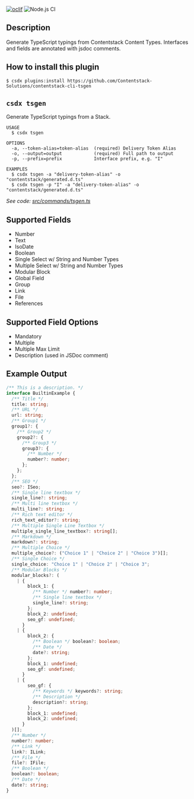 [![oclif](https://img.shields.io/badge/cli-oclif-brightgreen.svg)](https://oclif.io)
![Node.js CI](https://github.com/Contentstack-Solutions/contentstack-cli-tsgen/workflows/Node.js%20CI/badge.svg)

## Description
Generate TypeScript typings from Contentstack Content Types. Interfaces and fields are annotated with jsdoc comments.

## How to install this plugin

```shell
$ csdx plugins:install https://github.com/Contentstack-Solutions/contentstack-cli-tsgen
```

## `csdx tsgen`

Generate TypeScript typings from a Stack.

```
USAGE
  $ csdx tsgen

OPTIONS
  -a, --token-alias=token-alias  (required) Delivery Token Alias
  -o, --output=output            (required) Full path to output
  -p, --prefix=prefix            Interface prefix, e.g. "I"

EXAMPLES
  $ csdx tsgen -a "delivery-token-alias" -o "contentstack/generated.d.ts"
  $ csdx tsgen -p "I" -a "delivery-token-alias" -o "contentstack/generated.d.ts"
```

_See code: [src/commands/tsgen.ts](https://github.com/Contentstack-Solutions/contentstack-cli-tsgen/blob/v1.0.0/src/commands/tsgen.ts)_
<!-- commandsstop -->

## Supported Fields
* Number
* Text
* IsoDate
* Boolean
* Single Select w/ String and Number Types
* Multiple Select w/ String and Number Types
* Modular Block
* Global Field
* Group
* Link
* File
* References

## Supported Field Options
* Mandatory
* Multiple
* Multiple Max Limit
* Description (used in JSDoc comment)

## Example Output
```typescript
/** This is a description. */
interface BuiltinExample {
  /** Title */
  title: string;
  /** URL */
  url: string;
  /** Group1 */
  group1?: {
    /** Group2 */
    group2?: {
      /** Group3 */
      group3?: {
        /** Number */
        number?: number;
      };
    };
  };
  /** SEO */
  seo?: ISeo;
  /** Single line textbox */
  single_line?: string;
  /** Multi line textbox */
  multi_line?: string;
  /** Rich text editor */
  rich_text_editor?: string;
  /** Multiple Single Line Textbox */
  multiple_single_line_textbox?: string[];
  /** Markdown */
  markdown?: string;
  /** Multiple Choice */
  multiple_choice?: ("Choice 1" | "Choice 2" | "Choice 3")[];
  /** Single Choice */
  single_choice: "Choice 1" | "Choice 2" | "Choice 3";
  /** Modular Blocks */
  modular_blocks?: (
    | {
        block_1: {
          /** Number */ number?: number;
          /** Single line textbox */
          single_line?: string;
        };
        block_2: undefined;
        seo_gf: undefined;
      }
    | {
        block_2: {
          /** Boolean */ boolean?: boolean;
          /** Date */
          date?: string;
        };
        block_1: undefined;
        seo_gf: undefined;
      }
    | {
        seo_gf: {
          /** Keywords */ keywords?: string;
          /** Description */
          description?: string;
        };
        block_1: undefined;
        block_2: undefined;
      }
  )[];
  /** Number */
  number?: number;
  /** Link */
  link?: ILink;
  /** File */
  file?: IFile;
  /** Boolean */
  boolean?: boolean;
  /** Date */
  date?: string;
}
```

